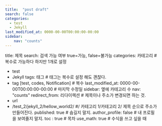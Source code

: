 ```yaml
---
title:  "post draft"
search: false
categories: 
  - test
  - Jekyll
last_modified_at: 0000-00-00T00:00:00-00:00
sidebar:
    nav: "counts"
---
```



title:  제목
search: 검색 가능 여부 true=가능, false=불가능
categories: 카테고리 # 복수로 가능하다 하지만 1개로 설정
  - test
  - Jekyll
tags:       태그 # 태그는 복수로 설정 해도 괜찮다.
  - tag 
  [test, codes, Notification] # 복수
last_modified_at: 0000-00-00T00:00:00-00:00   # 마지막 수정일
sidebar:    옆에 카테고리 수 
    nav: "counts"
redirect_from: 리다이렉션 # 제목이나 주소가 변경되면 하는 것.        
  - url
  - /test_2/jekyll_2/hellow_world2/  #/ 카테고리 1/카테고리 2/ 제목 순으로 주소가 만들어진다.
published: true     # 숨길지 말지.
author_profile: false # 내 프로필을 보여줄지 말지.
toc : true          # 목차
use_math: true      # 수식을 쓰고 싶을 때